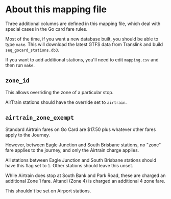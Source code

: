 # About this mapping file

Three additional columns are defined in this mapping file, which deal with special cases in the Go card fare rules.

Most of the time, if you want a new database built, you should be able to type `make`.  This will download the latest GTFS data from Translink and build `seq_gocard_stations.db3`.

If you want to add additional stations, you'll need to edit `mapping.csv` and then run `make`.

## `zone_id`

This allows overriding the zone of a particular stop.

AirTrain stations should have the override set to `airtrain`.

## `airtrain_zone_exempt`

Standard Airtrain fares on Go Card are $17.50 plus whatever other fares apply to the Journey.

However, between Eagle Junction and South Brisbane stations, no "zone" fare applies to the journey, and only the Airtrain charge applies.

All stations between Eagle Junction and South Brisbane stations should have this flag set to `1`.  Other stations should leave this unset.

While Airtrain does stop at South Bank and Park Road, these are charged an additional Zone 1 fare.  Altandi (Zone 4) is charged an additional 4 zone fare.

This shouldn't be set on Airport stations.

